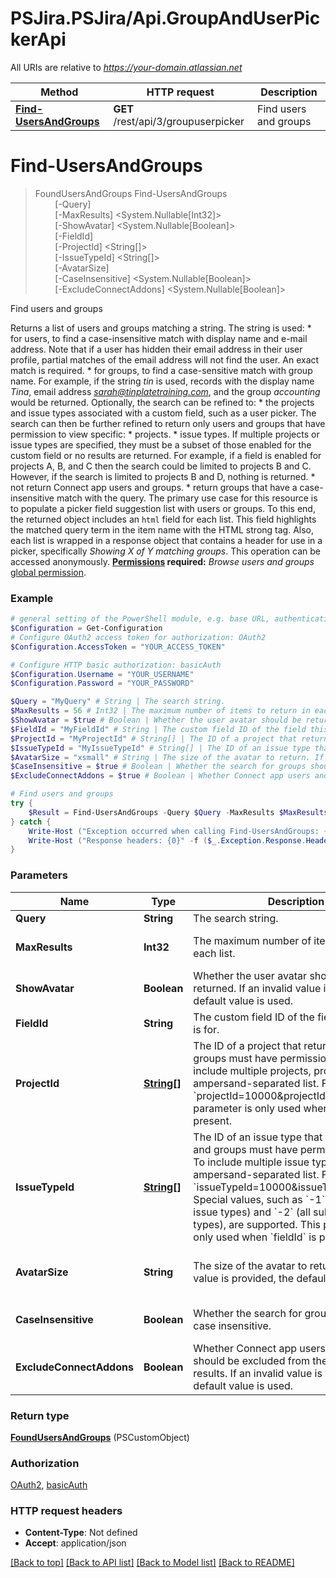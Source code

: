 # PSJira.PSJira/Api.GroupAndUserPickerApi

All URIs are relative to *https://your-domain.atlassian.net*

Method | HTTP request | Description
------------- | ------------- | -------------
[**Find-UsersAndGroups**](GroupAndUserPickerApi.md#Find-UsersAndGroups) | **GET** /rest/api/3/groupuserpicker | Find users and groups


<a name="Find-UsersAndGroups"></a>
# **Find-UsersAndGroups**
> FoundUsersAndGroups Find-UsersAndGroups<br>
> &nbsp;&nbsp;&nbsp;&nbsp;&nbsp;&nbsp;&nbsp;&nbsp;[-Query] <String><br>
> &nbsp;&nbsp;&nbsp;&nbsp;&nbsp;&nbsp;&nbsp;&nbsp;[-MaxResults] <System.Nullable[Int32]><br>
> &nbsp;&nbsp;&nbsp;&nbsp;&nbsp;&nbsp;&nbsp;&nbsp;[-ShowAvatar] <System.Nullable[Boolean]><br>
> &nbsp;&nbsp;&nbsp;&nbsp;&nbsp;&nbsp;&nbsp;&nbsp;[-FieldId] <String><br>
> &nbsp;&nbsp;&nbsp;&nbsp;&nbsp;&nbsp;&nbsp;&nbsp;[-ProjectId] <String[]><br>
> &nbsp;&nbsp;&nbsp;&nbsp;&nbsp;&nbsp;&nbsp;&nbsp;[-IssueTypeId] <String[]><br>
> &nbsp;&nbsp;&nbsp;&nbsp;&nbsp;&nbsp;&nbsp;&nbsp;[-AvatarSize] <String><br>
> &nbsp;&nbsp;&nbsp;&nbsp;&nbsp;&nbsp;&nbsp;&nbsp;[-CaseInsensitive] <System.Nullable[Boolean]><br>
> &nbsp;&nbsp;&nbsp;&nbsp;&nbsp;&nbsp;&nbsp;&nbsp;[-ExcludeConnectAddons] <System.Nullable[Boolean]><br>

Find users and groups

Returns a list of users and groups matching a string. The string is used:   *  for users, to find a case-insensitive match with display name and e-mail address. Note that if a user has hidden their email address in their user profile, partial matches of the email address will not find the user. An exact match is required.  *  for groups, to find a case-sensitive match with group name.  For example, if the string *tin* is used, records with the display name *Tina*, email address *sarah@tinplatetraining.com*, and the group *accounting* would be returned.  Optionally, the search can be refined to:   *  the projects and issue types associated with a custom field, such as a user picker. The search can then be further refined to return only users and groups that have permission to view specific:           *  projects.      *  issue types.          If multiple projects or issue types are specified, they must be a subset of those enabled for the custom field or no results are returned. For example, if a field is enabled for projects A, B, and C then the search could be limited to projects B and C. However, if the search is limited to projects B and D, nothing is returned.  *  not return Connect app users and groups.  *  return groups that have a case-insensitive match with the query.  The primary use case for this resource is to populate a picker field suggestion list with users or groups. To this end, the returned object includes an `html` field for each list. This field highlights the matched query term in the item name with the HTML strong tag. Also, each list is wrapped in a response object that contains a header for use in a picker, specifically *Showing X of Y matching groups*.  This operation can be accessed anonymously.  **[Permissions](#permissions) required:** *Browse users and groups* [global permission](https://confluence.atlassian.com/x/yodKLg).

### Example
```powershell
# general setting of the PowerShell module, e.g. base URL, authentication, etc
$Configuration = Get-Configuration
# Configure OAuth2 access token for authorization: OAuth2
$Configuration.AccessToken = "YOUR_ACCESS_TOKEN"

# Configure HTTP basic authorization: basicAuth
$Configuration.Username = "YOUR_USERNAME"
$Configuration.Password = "YOUR_PASSWORD"

$Query = "MyQuery" # String | The search string.
$MaxResults = 56 # Int32 | The maximum number of items to return in each list. (optional) (default to 50)
$ShowAvatar = $true # Boolean | Whether the user avatar should be returned. If an invalid value is provided, the default value is used. (optional) (default to $false)
$FieldId = "MyFieldId" # String | The custom field ID of the field this request is for. (optional)
$ProjectId = "MyProjectId" # String[] | The ID of a project that returned users and groups must have permission to view. To include multiple projects, provide an ampersand-separated list. For example, `projectId=10000&projectId=10001`. This parameter is only used when `fieldId` is present. (optional)
$IssueTypeId = "MyIssueTypeId" # String[] | The ID of an issue type that returned users and groups must have permission to view. To include multiple issue types, provide an ampersand-separated list. For example, `issueTypeId=10000&issueTypeId=10001`. Special values, such as `-1` (all standard issue types) and `-2` (all subtask issue types), are supported. This parameter is only used when `fieldId` is present. (optional)
$AvatarSize = "xsmall" # String | The size of the avatar to return. If an invalid value is provided, the default value is used. (optional) (default to "xsmall")
$CaseInsensitive = $true # Boolean | Whether the search for groups should be case insensitive. (optional) (default to $false)
$ExcludeConnectAddons = $true # Boolean | Whether Connect app users and groups should be excluded from the search results. If an invalid value is provided, the default value is used. (optional) (default to $false)

# Find users and groups
try {
    $Result = Find-UsersAndGroups -Query $Query -MaxResults $MaxResults -ShowAvatar $ShowAvatar -FieldId $FieldId -ProjectId $ProjectId -IssueTypeId $IssueTypeId -AvatarSize $AvatarSize -CaseInsensitive $CaseInsensitive -ExcludeConnectAddons $ExcludeConnectAddons
} catch {
    Write-Host ("Exception occurred when calling Find-UsersAndGroups: {0}" -f ($_.ErrorDetails | ConvertFrom-Json))
    Write-Host ("Response headers: {0}" -f ($_.Exception.Response.Headers | ConvertTo-Json))
}
```

### Parameters

Name | Type | Description  | Notes
------------- | ------------- | ------------- | -------------
 **Query** | **String**| The search string. | 
 **MaxResults** | **Int32**| The maximum number of items to return in each list. | [optional] [default to 50]
 **ShowAvatar** | **Boolean**| Whether the user avatar should be returned. If an invalid value is provided, the default value is used. | [optional] [default to $false]
 **FieldId** | **String**| The custom field ID of the field this request is for. | [optional] 
 **ProjectId** | [**String[]**](String.md)| The ID of a project that returned users and groups must have permission to view. To include multiple projects, provide an ampersand-separated list. For example, &#x60;projectId&#x3D;10000&amp;projectId&#x3D;10001&#x60;. This parameter is only used when &#x60;fieldId&#x60; is present. | [optional] 
 **IssueTypeId** | [**String[]**](String.md)| The ID of an issue type that returned users and groups must have permission to view. To include multiple issue types, provide an ampersand-separated list. For example, &#x60;issueTypeId&#x3D;10000&amp;issueTypeId&#x3D;10001&#x60;. Special values, such as &#x60;-1&#x60; (all standard issue types) and &#x60;-2&#x60; (all subtask issue types), are supported. This parameter is only used when &#x60;fieldId&#x60; is present. | [optional] 
 **AvatarSize** | **String**| The size of the avatar to return. If an invalid value is provided, the default value is used. | [optional] [default to &quot;xsmall&quot;]
 **CaseInsensitive** | **Boolean**| Whether the search for groups should be case insensitive. | [optional] [default to $false]
 **ExcludeConnectAddons** | **Boolean**| Whether Connect app users and groups should be excluded from the search results. If an invalid value is provided, the default value is used. | [optional] [default to $false]

### Return type

[**FoundUsersAndGroups**](FoundUsersAndGroups.md) (PSCustomObject)

### Authorization

[OAuth2](../README.md#OAuth2), [basicAuth](../README.md#basicAuth)

### HTTP request headers

 - **Content-Type**: Not defined
 - **Accept**: application/json

[[Back to top]](#) [[Back to API list]](../README.md#documentation-for-api-endpoints) [[Back to Model list]](../README.md#documentation-for-models) [[Back to README]](../README.md)

